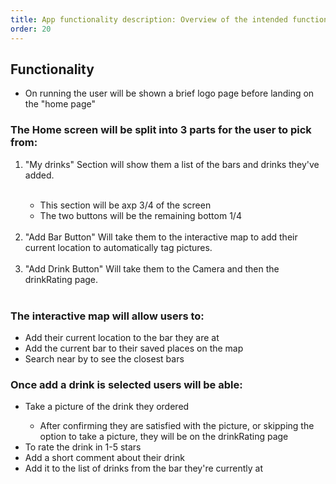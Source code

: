 ```yaml
---
title: App functionality description: Overview of the intended functions of the app menu: Functions
order: 20
---
```


## Functionality

<ul>

  <li>On running the user will be shown a brief logo page before landing on the "home page"</li>

</ul>

### The Home screen will be split into 3 parts for the user to pick from:

<ol>

  <li>"My drinks" Section will show them a list of the bars and drinks they've added.</li><br>

<ul>
    <li>This section will be axp 3/4 of the screen</li>
    <li>The two buttons will be the remaining bottom 1/4</li><br>
</ul>

  <li>"Add Bar Button" Will take them to the interactive map to add their current location
to automatically tag pictures.</li><br>

  <li>"Add Drink Button" Will take them to the Camera and then the drinkRating page.</li><br>

</ol>

### The interactive map will allow users to:

<ul>

  <li>Add their current location to the bar they are at</li>
  <li>Add the current bar to their saved places on the map</li>
  <li>Search near by to see the closest bars</li>

</ul>

### Once add a drink is selected users will be able:

<ul>

  <li>Take a picture of the drink they ordered</li>

<ul>
    <li>After confirming they are satisfied with the picture, or
        skipping the option to take a picture, they will be on the drinkRating page</li>
</ul>

  <li>To rate the drink in 1-5 stars</li>
  <li>Add a short comment about their drink</li>
  <li>Add it to the list of drinks from the bar they're currently at</li>

</ul>

